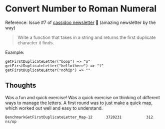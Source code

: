 # Convert Number to Roman Numeral

Reference: Issue #7 of [cassidoo newsletter](https://cassidoo.co/newsletter/) 🎉 (amazing newsletter by the way)

> Write a function that takes in a string and returns the first duplicate character it finds.

Example:

```console
getFirstDuplicateLetter("boop") => "o"
getFirstDuplicateLetter("hellothere") => "l"
getFirstDuplicateLetter("nohip") => ""
```

## Thoughts

Was a fun and quick exercise! Was a quick exercise on thinking of different ways to manage the letters. A first round was to just make a quick map, which worked out well and easy to understand.

```console
BenchmarkGetFirstDuplicateLetter_Map-12    	 3720231	       312 ns/op
```